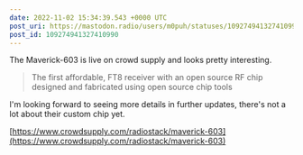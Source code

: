 ```yaml
---
date: 2022-11-02 15:34:39.543 +0000 UTC
post_uri: https://mastodon.radio/users/m0puh/statuses/109274941327410990
post_id: 109274941327410990
---
```

The Maverick-603 is live on crowd supply and looks pretty interesting.

> The first affordable, FT8 receiver with an open source RF chip designed and fabricated using open source chip tools

I'm looking forward to seeing more details in further updates, there's not a lot about their custom chip yet.

[https://www.crowdsupply.com/radiostack/maverick-603](https://www.crowdsupply.com/radiostack/maverick-603)


